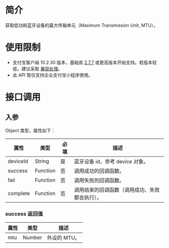 
# 简介
获取低功耗蓝牙设备的最大传输单元（Maximum Transmission Unit, MTU）。

# 使用限制

- 支付宝客户端 10.2.30 版本，基础库 [2.7.7](https://opendocs.alipay.com/mini/framework/lib-upgrade-v2) 或更高版本开始支持。若版本较低，建议采取 [兼容处理](https://docs.alipay.com/mini/framework/compatibility)。
- 此 API 暂仅支持企业支付宝小程序使用。

# 接口调用

## 入参
Object 类型，属性如下：

| **属性** | **类型** | **必填** | **描述** |
| --- | --- | --- | --- |
| deviceId | String | 是 | 蓝牙设备 id，参考 device 对象。 |
| success | Function | 否 | 调用成功的回调函数。 |
| fail | Function | 否 | 调用失败的回调函数。 |
| complete | Function | 否 | 调用结束的回调函数（调用成功、失败都会执行）。 |


### success 返回值
| **属性** | **类型** | **描述** |
| --- | --- | --- |
| mtu | Number | 外设的 MTU。 |

